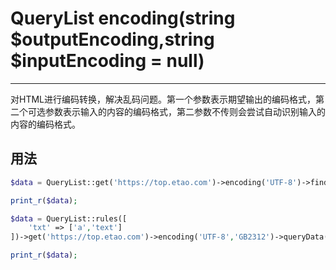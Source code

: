 # QueryList encoding(string $outputEncoding,string $inputEncoding = null)

---

对HTML进行编码转换，解决乱码问题。第一个参数表示期望输出的编码格式，第二个可选参数表示输入的内容的编码格式，第二参数不传则会尝试自动识别输入的内容的编码格式。

## 用法

```php
$data = QueryList::get('https://top.etao.com')->encoding('UTF-8')->find('a')->texts();

print_r($data);
```

```php
$data = QueryList::rules([
	'txt' => ['a','text']
])->get('https://top.etao.com')->encoding('UTF-8','GB2312')->queryData();

print_r($data);
```